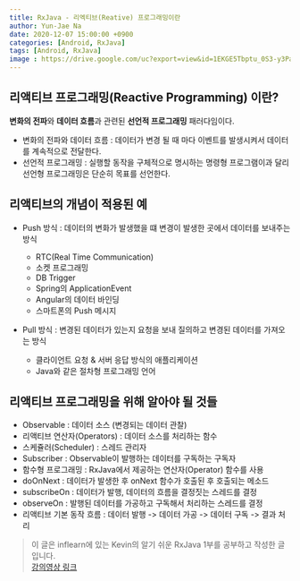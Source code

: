 ```yaml
---
title: RxJava - 리엑티브(Reative) 프로그래밍이란
author: Yun-Jae Na
date: 2020-12-07 15:00:00 +0900
categories: [Android, RxJava]
tags: [Android, RxJava]
image : https://drive.google.com/uc?export=view&id=1EKGE5Tbptu_0S3-y3Pazr-1vSTtfNy1K
---
```


## 리액티브 프로그래밍(Reactive Programming) 이란?

**변화의 전파**와 **데이터 흐름**과 관련된 **선언적 프로그래밍** 패러다임이다.

- 변화의 전파와 데이터 흐름 : 데이터가 변경 될 때 마다 이벤트를 발생시켜서 데이터를 계속적으로 전달한다.
- 선언적 프로그래밍 : 실행할 동작을 구체적으로 명시하는 명령형 프로그램이과 달리 선언형 프로그래밍은 단순히 목표를 선언한다.

## 리액티브의 개념이 적용된 예

- Push 방식 : 데이터의 변화가 발생했을 떄 변경이 발생한 곳에서 데이터를 보내주는 방식
  - RTC(Real Time Communication)
  - 소켓 프로그래밍
  - DB Trigger
  - Spring의 ApplicationEvent
  - Angular의 데이터 바인딩
  - 스마트폰의 Push 메시지


- Pull 방식 : 변경된 데이터가 있는지 요청을 보내 질의하고 변경된 데이터를 가져오는 방식
  - 클라이언트 요청 & 서버 응답 방식의 애플리케이션
  - Java와 같은 절차형 프로그래밍 언어

## 리액티브 프로그래밍을 위해 알아야 될 것들

- Observable : 데이터 소스 (변경되는 데이터 관찰)
- 리액티브 연산자(Operators) : 데이터 소스를 처리하는 함수
- 스케쥴러(Scheduler) : 스레드 관리자
- Subscriber : Observable이 발행하는 데이터를 구독하는 구독자
- 함수형 프로그래밍 : RxJava에서 제공하는 연산자(Operator) 함수를 사용
- doOnNext : 데이터가 발생한 후 onNext 함수가 호출된 후 호출되는 메소드
- subscribeOn : 데이터가 발행, 데이터의 흐름을 결정짓는 스레드를 결정
- observeOn : 발행된 데이터를 가공하고 구독해서 처리하는 스레드를 결정
- 리액티브 기본 동작 흐름 : 데이터 발행 -> 데이터 가공 -> 데이터 구독 -> 결과 처리

> 이 글은 inflearn에 있는 Kevin의 알기 쉬운 RxJava 1부를 공부하고 작성한 글입니다.   
> [강의영상 링크](https://www.inflearn.com/course/%EC%9E%90%EB%B0%94-%EB%A6%AC%EC%95%A1%ED%8B%B0%EB%B8%8C%ED%94%84%EB%A1%9C%EA%B7%B8%EB%9E%98%EB%B0%8D-1#description)
